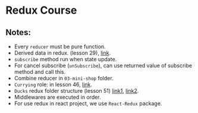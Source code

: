 # Redux Course

## Notes:

-  Every `reducer` must be pure function.
-  Derived data in redux. (lesson 29), [link](https://redux.js.org/usage/deriving-data-selectors).
-  `subscribe` method run when state update.
-  For cancel subscribe (`unSubscribe`), can use returned value of subscribe method and call this.
-  Combine reducer in `03-mini-shop` folder.
-  `Currying` role: in lesson 46, [link](https://javascript.info/currying-partials).
-  `Ducks` redux folder structure (lesson 51) [link1](https://medium.com/@scbarrus/the-ducks-file-structure-for-redux-d63c41b7035c), [link2](https://github.com/erikras/ducks-modular-redux).
-  Middlewares are executed in order.
-  For use redux in react project, we use `React-Redux` package.
